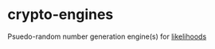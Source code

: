 # crypto-engines
Psuedo-random number generation engine(s) for [likelihoods][lklhds]

  [lklhds]: https://github.com/hgupta/likelihoods
